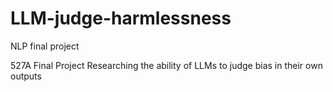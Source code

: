 # LLM-judge-harmlessness
NLP final project 

527A Final Project
Researching the ability of LLMs to judge bias in their own outputs
